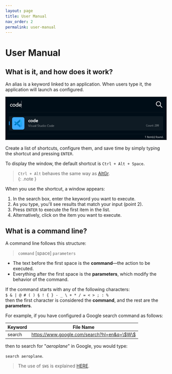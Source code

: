```yaml
---
layout: page
title: User Manual
nav_order: 2
permalink: user-manual
---
```


# User Manual

## What is it, and how does it work?

An alias is a keyword linked to an application. When users type it, the application will launch as configured.

![Start alias](../../assets/images/usermanual/start_alias.png)

Create a list of shortcuts, configure them, and save time by simply typing the shortcut and pressing `ENTER`.

To display the window, the default shortcut is `Ctrl + Alt + Space`.

> `Ctrl + Alt` behaves the same way as [AltGr](https://en.wikipedia.org/wiki/AltGr_key).  
> {: .note }

When you use the shortcut, a window appears:

1. In the search box, enter the keyword you want to execute.
2. As you type, you'll see results that match your input (point 2).
3. Press `ENTER` to execute the first item in the list.
4. Alternatively, click on the item you want to execute.

## What is a command line?

A command line follows this structure:

> `command` [space] `parameters`

- The text before the first space is the **command**—the action to be executed.
- Everything after the first space is the **parameters**, which modify the behavior of the command.

If the command starts with any of the following characters:  
`$ & | @ # ( ) § ! { } - _ \ + * / = < > ; : %`  
then the first character is considered the **command**, and the rest are the **parameters**.

For example, if you have configured a Google search command as follows:

| Keyword | File Name                                   |
| ------- | ------------------------------------------- |
| search  | https://www.google.com/search?hl=en&q=\$W\$ |

then to search for "_aeroplane_" in Google, you would type:

`search aeroplane`.

> The use of `$W$` is explained [HERE](keywords-macros-wildcards/).
